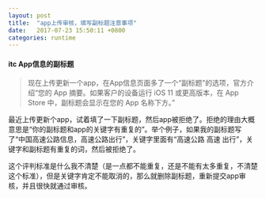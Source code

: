 ```yaml
---
layout: post
title:  "app上传审核，填写副标题注意事项"
date:   2017-07-23 15:50:11 +0800
categories: runtime
---
```


#### itc App信息的副标题

>现在上传更新一个app，在App信息页面多了一个“副标题”的选项，官方介绍“您的 App 摘要。如果客户的设备运行 iOS 11 或更高版本，在 App Store 中，副标题会显示在您的 App 名称下方。”

最近上传更新个app，试着填了一下副标题，然后app被拒绝了。拒绝的理由大概意思是“你的副标题和app的关键字有重复的”。举个例子，如果我的副标题写了“中国高速公路信息，高速公路出行”，关键字里面有“高速公路 高速 出行”，关键字和副标题有重复的词，然后被拒绝了。

这个评判标准是什么我不清楚（是一点都不能重复，还是不能有太多重复，不清楚这个标准），但是关键字肯定不能取消的，那么就删除副标题，重新提交app审核，并且很快就通过审核。
